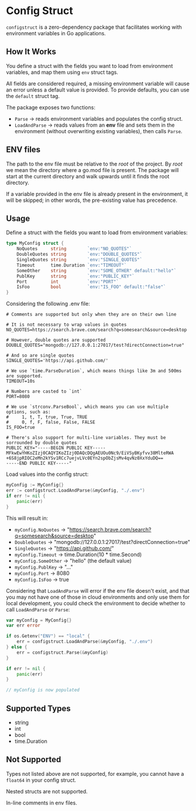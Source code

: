 # Config Struct

`configstruct` is a zero-dependency package that facilitates working with environment variables in Go applications.

## How It Works

You define a struct with the fields you want to load from environment variables, and map them using `env` struct tags.

All fields are considered required, a missing environment variable will cause an error unless a default value is provided.
To provide defaults, you can use the `default` struct tag.

The package exposes two functions:

- `Parse` -> reads environment variables and populates the config struct.
- `LoadAndParse` -> reads values from an **env** file and sets them in the environment (without overwriting existing variables), then calls `Parse`.

## ENV files

The path to the env file must be relative to the _root_ of the project.
By _root_ we mean the directory where a go.mod file is present.
The package will start at the current directory and walk upwards until it finds the root directory.

If a variable provided in the env file is already present in the environment, it will be skipped; in other words, the pre-existing value has precedence.

## Usage

Define a struct with the fields you want to load from environment variables:

```go
type MyConfig struct {
    NoQuotes     string        `env:"NO_QUOTES"`
    DoubleQuotes string        `env:"DOUBLE_QUOTES"`
    SingleQuotes string        `env:"SINGLE_QUOTES"`
    Timeout      time.Duration `env:"TIMEOUT"`
    SomeOther    string        `env:"SOME_OTHER" default:"hello"`
    PublKey      string        `env:"PUBLIC_KEY"`
    Port         int           `env:"PORT"`
    IsFoo        bool          `env:"IS_FOO" default:"false"`
}
```

Considering the following .env file:

```
# Comments are supported but only when they are on their own line

# It is not necessary to wrap values in quotes
NO_QUOTES=https://search.brave.com/search?q=somesearch&source=desktop

# However, double quotes are supported
DOUBLE_QUOTES="mongodb://127.0.0.1:27017/test?directConnection=true"

# And so are single quotes
SINGLE_QUOTES='https://api.github.com/'

# We use `time.ParseDuration`, which means things like 3m and 500ms are supported.
TIMEOUT=10s

# Numbers are casted to `int`
PORT=8080

# We use `strconv.ParseBool`, which means you can use multiple options, such as:
#     1, t, T, true, True, TRUE
#     0, f, F, false, False, FALSE
IS_FOO=true

# There's also support for multi-line variables. They must be sorrounded by double quotes
PUBLIC_KEY="-----BEGIN PUBLIC KEY-----
MFkwEwYHKoZIzj0CAQYIKoZIzj0DAQcDQgAEUOu0Nc9/EiVSyBKyfvv38MlteRWA
+6S8jpRIOC2eMn2kYSv1RCc7uejvLVc0EYn2spObZjsMv4qvNz0XxYduDQ==
-----END PUBLIC KEY-----"
```

Load values into the config struct:

```go
myConfig := MyConfig{}
err := configstruct.LoadAndParse(&myConfig, "./.env")
if err != nil {
    panic(err)
}
```

This will result in:

- `myConfig.NoQuotes` -> "https://search.brave.com/search?q=somesearch&source=desktop"
- `DoubleQuotes` -> "mongodb://127.0.0.1:27017/test?directConnection=true"
- `SingleQuotes` -> "https://api.github.com/"
- `myConfig.Timeout` -> time.Duration(10 * time.Second)
- `myConfig.SomeOther` -> "hello" (the default value)
- `myConfig.PublKey` -> "..."
- `myConfig.Port` -> 8080
- `myConfig.IsFoo` -> true

Considering that `LoadAndParse` will error if the env file doesn't exist, and that you may not have one of those in cloud environments and only use them for local development, you could check the environment to decide whether to call `LoadAndParse` or `Parse`:

```go
var myConfig = MyConfig{}
var err error

if os.Getenv("ENV") == "local" {
    err = configstruct.LoadAndParse(&myConfig, "./.env")
} else {
    err = configstruct.Parse(&myConfig)
}

if err != nil {
    panic(err)
}

// myConfig is now populated
```

## Supported Types

- string
- int
- bool
- time.Duration

## Not Supported

Types not listed above are not supported, for example, you cannot have a `float64` in your config struct.

Nested structs are not supported.

In-line comments in env files.
